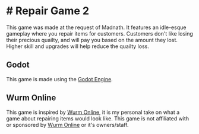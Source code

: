 # # Repair Game 2
This game was made at the request of Madnath. It features an idle-esque gameplay where you repair items for customers. Customers don't like losing their precious quailty, and will pay you based on the amount they lost. Higher skill and upgrades will help reduce the quailty loss.

## Godot
This game is made using the [Godot Engine](https://godotengine.org/).
## Wurm Online
This game is inspired by [Wurm Online](https://www.wurmonline.com/), it is my personal take on what a game about repairing items would look like. This game is not affiliated with or sponsored by [Wurm Online](https://www.wurmonline.com/) or it's owners/staff.
